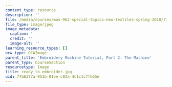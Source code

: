 ```yaml
---
content_type: resource
description: ''
file: /media/courses/mas-962-special-topics-new-textiles-spring-2010/77b6377a951b01eec02a4c1c1c7fb65e_ready_to_embroider.jpg
file_type: image/jpeg
image_metadata:
  caption: ''
  credit: ''
  image-alt: ''
learning_resource_types: []
ocw_type: OCWImage
parent_title: 'Embroidery Machine Tutorial, Part 2: The Machine'
parent_type: CourseSection
resourcetype: Image
title: ready_to_embroider.jpg
uid: 77b6377a-951b-01ee-c02a-4c1c1c7fb65e
---
```

